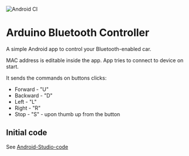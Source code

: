 ![Android CI](https://github.com/beshur/arduinoBtCar/workflows/Android%20CI/badge.svg)

# Arduino Bluetooth Controller

A simple Android app to control your Bluetooth-enabled car.

MAC address is editable inside the app. App tries to connect to device on start.

It sends the commands on buttons clicks:

- Forward - "U"
- Backward - "D"
- Left - "L"
- Right - "R"
- Stop - "S" - upon thumb up from the button

## Initial code

See [Android-Studio-code](https://github.com/BoldizsarZopcsak/Android-Studio-code)
